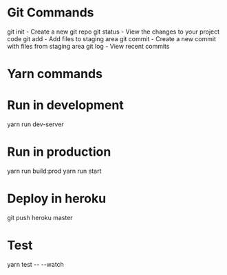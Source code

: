 # Git Commands

git init - Create a new git repo
git status - View the changes to your project code
git add - Add files to staging area
git commit - Create a new commit with files from staging area
git log - View recent commits

# Yarn commands

# Run in development
yarn run dev-server

# Run in production
yarn run build:prod
yarn run start

# Deploy in heroku
git push heroku master

# Test
yarn test -- --watch